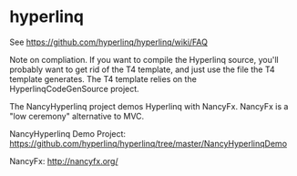 hyperlinq
=========

See https://github.com/hyperlinq/hyperlinq/wiki/FAQ 

Note on compliation. If you want to compile the Hyperlinq source, you'll probably want to get rid of the T4 template, and just use the file the T4 template generates. The T4 template relies on the HyperlinqCodeGenSource project.

The NancyHyperlinq project demos Hyperlinq with NancyFx. NancyFx is a "low ceremony" alternative to MVC.

NancyHyperlinq Demo Project:
https://github.com/hyperlinq/hyperlinq/tree/master/NancyHyperlinqDemo

NancyFx:
http://nancyfx.org/
